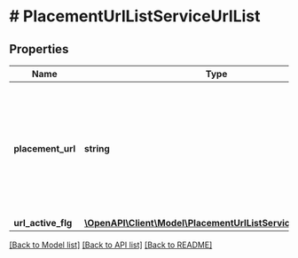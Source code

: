 # # PlacementUrlListServiceUrlList

## Properties

Name | Type | Description | Notes
------------ | ------------- | ------------- | -------------
**placement_url** | **string** | &lt;div lang&#x3D;\&quot;ja\&quot;&gt; プレイスメントURLです。&lt;br&gt; このフィールドは、ADDおよびSET時に必須となります。 &lt;/div&gt; &lt;div lang&#x3D;\&quot;en\&quot;&gt; Url.&lt;br&gt; This field is required in ADD and SET operation. &lt;/div&gt; | [optional]
**url_active_flg** | [**\OpenAPI\Client\Model\PlacementUrlListServiceUrlActiveFlg**](PlacementUrlListServiceUrlActiveFlg.md) |  | [optional]

[[Back to Model list]](../../README.md#models) [[Back to API list]](../../README.md#endpoints) [[Back to README]](../../README.md)
